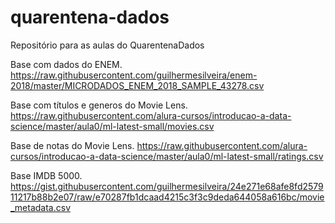 # quarentena-dados
Repositório para as aulas do QuarentenaDados

Base com dados do ENEM. https://raw.githubusercontent.com/guilhermesilveira/enem-2018/master/MICRODADOS_ENEM_2018_SAMPLE_43278.csv

Base com títulos e generos do Movie Lens. https://raw.githubusercontent.com/alura-cursos/introducao-a-data-science/master/aula0/ml-latest-small/movies.csv

Base de notas do Movie Lens. https://raw.githubusercontent.com/alura-cursos/introducao-a-data-science/master/aula0/ml-latest-small/ratings.csv

Base IMDB 5000. https://gist.githubusercontent.com/guilhermesilveira/24e271e68afe8fd257911217b88b2e07/raw/e70287fb1dcaad4215c3f3c9deda644058a616bc/movie_metadata.csv
